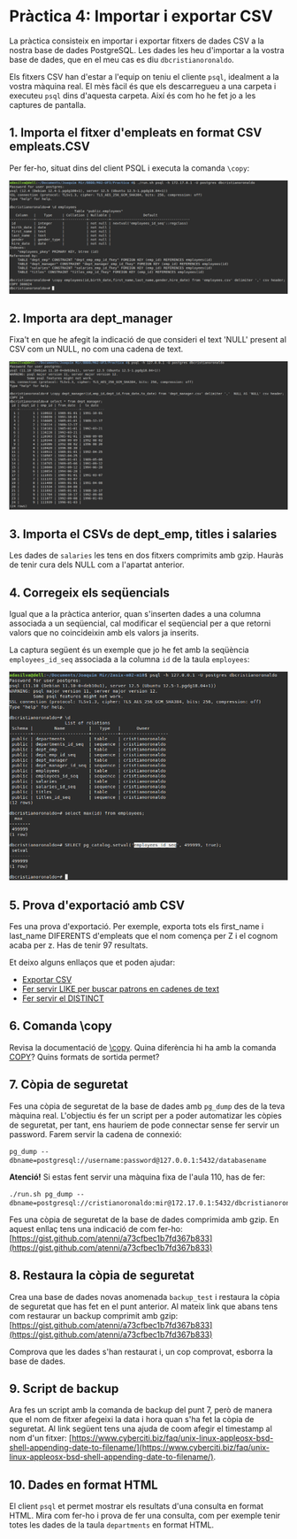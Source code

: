 # Pràctica 4: Importar i exportar CSV

La pràctica consisteix en importar i exportar fitxers de dades CSV a la nostra base de dades PostgreSQL. Les dades les heu d'importar a la vostra base de dades, que en el meu cas es diu `dbcristianoronaldo`.

Els fitxers CSV han d'estar a l'equip on teniu el cliente `psql`, idealment a la vostra màquina real. El mès fàcil és que els descarregueu a una carpeta i executeu `psql` dins d'aquesta carpeta. Així és com ho he fet jo a les captures de pantalla.

## 1. Importa el fitxer d'empleats en format CSV empleats.CSV

Per fer-ho, situat dins del client PSQL i executa la comanda `\copy`:

![images/apartat1.png](images/apartat1.png)

## 2. Importa ara dept_manager

Fixa't en que he afegit la indicació de que consideri el text 'NULL' present al CSV com un NULL, no com una cadena de text.

![images/apartat2.png](images/apartat2.png)

## 3. Importa el CSVs de dept_emp, titles i salaries

Les dades de `salaries` les tens en dos fitxers comprimits amb gzip. Hauràs de tenir cura dels NULL com a l'apartat anterior.

## 4. Corregeix els seqüencials

Igual que a la pràctica anterior, quan s'inserten dades a una columna associada a un seqüencial, cal modificar el seqüencial per a que retorni valors que no coincideixin amb els valors ja inserits.

La captura següent és un exemple que jo he fet amb la seqüència `employees_id_seq` associada a la columna `id` de la taula `employees`:

![images/apartat4.png](images/apartat4.png)

## 5. Prova d'exportació amb CSV

Fes una prova d'exportació. Per exemple, exporta tots els first_name i last_name DIFERENTS d'empleats que el nom comença per Z i el cognom acaba per z. Has de tenir 97 resultats.

Et deixo alguns enllaços que et poden ajudar:

* [Exportar CSV](https://dataschool.com/learn-sql/export-to-csv-from-psql/)
* [Fer servir LIKE per buscar patrons en cadenes de text](https://www.tutorialspoint.com/postgresql/postgresql_like_clause.htm)
* [Fer servir el DISTINCT](https://www.postgresqltutorial.com/postgresql-select-distinct/)

## 6. Comanda \copy

Revisa la documentació de [\copy](https://www.postgresql.org/docs/12/app-psql.html#APP-PSQL-META-COMMANDS-COPY). Quina diferència hi ha amb la comanda [COPY](https://www.postgresql.org/docs/12/sql-copy.html)? Quins formats de sortida permet?

## 7. Còpia de seguretat

Fes una còpia de seguretat de la base de dades amb `pg_dump` des de la teva màquina real. L'objectiu és fer un script per a poder automatizar les còpies de seguretat, per tant, ens hauriem de pode connectar sense fer servir un password. Farem servir la cadena de connexió:

    pg_dump --dbname=postgresql://username:password@127.0.0.1:5432/databasename

**Atenció!** Si estas fent servir una màquina fixa de l'aula 110, has de fer:

    ./run.sh pg_dump --dbname=postgresql://cristianoronaldo:mir@172.17.0.1:5432/dbcristianoronaldo

Fes una còpia de seguretat de la base de dades comprimida amb gzip. En aquest enllaç tens una indicació de com fer-ho: [https://gist.github.com/atenni/a73cfbec1b7fd367b833](https://gist.github.com/atenni/a73cfbec1b7fd367b833)

## 8. Restaura la còpia de seguretat

Crea una base de dades novas anomenada `backup_test` i restaura la còpia de seguretat que has fet en el punt anterior. Al mateix link que abans tens com restaurar un backup comprimit amb gzip: [https://gist.github.com/atenni/a73cfbec1b7fd367b833](https://gist.github.com/atenni/a73cfbec1b7fd367b833)

Comprova que les dades s'han restaurat i, un cop comprovat, esborra la base de dades.

## 9. Script de backup

Ara fes un script amb la comanda de backup del punt 7, però de manera que el nom de fitxer afegeixi la data i hora quan s'ha fet la còpia de seguretat. Al link següent tens una ajuda de coom afegir el timestamp al nom d'un fitxer: [https://www.cyberciti.biz/faq/unix-linux-appleosx-bsd-shell-appending-date-to-filename/](https://www.cyberciti.biz/faq/unix-linux-appleosx-bsd-shell-appending-date-to-filename/).

## 10. Dades en format HTML

El client `psql` et permet mostrar els resultats d'una consulta en format HTML. Mira com fer-ho i prova de fer una consulta, com per exemple tenir totes les dades de la taula `departments` en format HTML.
